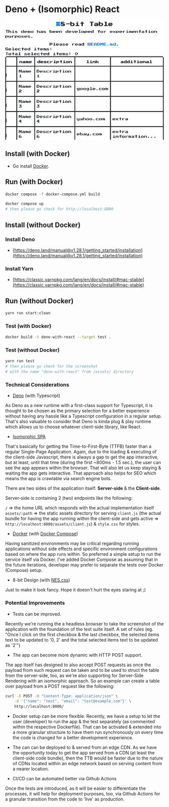 # Deno + (Isomorphic) React

![Alt text](assets/deno-with-react.png?raw=true "Deno with React")
## Install (with Docker)

- Go install [Docker](https://docs.docker.com/get-docker/).

## Run (with Docker)

```sh
docker compose -f docker-compose.yml build
```

```sh
docker compose up
# then please go check for http://localhost:8000
```

## Install (without Docker)

### Install Deno

- [https://deno.land/manual@v1.28.1/getting_started/installation](https://deno.land/manual@v1.28.1/getting_started/installation)

### Install Yarn

- [https://classic.yarnpkg.com/lang/en/docs/install/#mac-stable](https://classic.yarnpkg.com/lang/en/docs/install/#mac-stable)

## Run (without Docker)

```sh
yarn run start:clean
```

### Test (with Docker)

```sh
docker build -t deno-with-react --target test .
```

### Test (without Docker)

```sh
yarn run test
# then please go check for the screenshot
# with the name "deno-with-react" from /assets/ directory
```

### Technical Considerations

- [Deno](https://deno.land/manual@v1.28.1/introduction) (with Typescript)

As Deno as a new runtime with a first-class support for Typescript, it is thought to be chosen as the primary selection for a better experience without having any hassle like a Typescript configuration in a regular setup. That's also valuable to consider that Deno is kinda plug & play runtime which allows us to choose whatever client-side library, like React.

- [Isomorphic SPA](https://www.oreilly.com/library/view/building-isomorphic-javascript/9781491932926/ch01.html)

That's basically for getting the Time-to-First-Byte (TTFB) faster than a regular Single-Page Application. Again, due to the loading & executing of the client-side Javascript, there is always a gap to get the app interactive, but at least, until that time (during the first ~800ms - 1.5 sec.), the user can see the app appears within the browser. That will also let us keep staying & waiting the app gets interactive. That approach also helps for SEO which means the app is crawlable via search engine bots.

There are two sides of the application itself: __Server-side__ & the __Client-side__.

Server-side is containing 2 (two) endpoints like the following:

`/` => the home URL which responds with the actual implementation itself
`assets/:path` => the static assets directory for serving `client.js` (the actual bundle for having the app running within the client-side and gets active => `http://localhost:8000/assets/client.js`) & `style.css` for styles.


- [Docker](https://docs.docker.com/get-started/overview/) (with [Docker Compose](https://docs.docker.com/compose/))

Having sanitized environments may be critical regarding running applications without side effects and specific environment configurations based on where the app runs within. So preferred a simple setup to run the service itself via Docker. I've added Docker Compose as assuming that in the future iterations, developer may prefer to separate the tests over Docker (Compose) setup.

- 8-bit Design (with [NES.css](https://nostalgic-css.github.io/NES.css/))

Just to make it look fancy. Hope it doesn't hurt the eyes staring at ;)

### Potential Improvements

- Tests can be improved.

Recently we're running the a headless browser to take the screenshot of the application with the foundation of the test suite itself. A set of rules (eg. "Once I click on the first checkbox & the last checkbox, the selected items text to be updated to '0, 2' and the total selected items text to be updated as '2'")

- The app can become more dynamic with HTTP POST support.

The app itself has designed to also accept POST requests as once the payload from such request can be taken and to be used to struct the table from the server-side, too, as we're also supporting for Server-Side Rendering with an isomorphic approach. So an example can create a table over payload from a POST request like the following:

```sh
curl -X POST -H "Content-Type: application/json" \
    -d '{"name": "test", "email": "test@example.com"}' \
    http://localhost:8000/
```

- Docker setup can be more flexible.
Recently, we have a setup to let the user (developer) to run the app & the test separately (as commented within the respective Dockerfile). That can be activated & extended into a more granular structure to have them run synchronously on every time the code is changed for a better development experience.

- The can can be deployed to & served from an edge CDN.
As we have the opportunity today to get the app served from a CDN (at least the client-side code bundle), then the TTB would be faster due to the nature of CDNs located within an edge network based on serving content from a nearer location.

- CI/CD can be automated better via Github Actions

Once the tests are introduced, as it will be easier to differentiate the processes, it will help for deployment purposes, too, via Github Actions for a granular transition from the code to 'live' as production.
